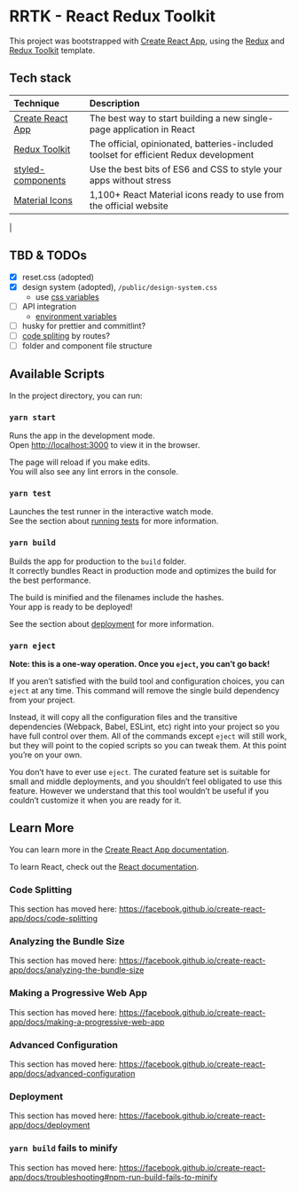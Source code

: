 # RRTK - React Redux Toolkit

This project was bootstrapped with [Create React App](https://github.com/facebook/create-react-app), using the [Redux](https://redux.js.org/) and [Redux Toolkit](https://redux-toolkit.js.org/) template.

## Tech stack

| Technique                                                                                 | Description                                                                           |
| :---------------------------------------------------------------------------------------- | :------------------------------------------------------------------------------------ |
| [Create React App](https://reactjs.org/docs/create-a-new-react-app.html#create-react-app) | The best way to start building a new single-page application in React                 |
| [Redux Toolkit](https://redux-toolkit.js.org/)                                            | The official, opinionated, batteries-included toolset for efficient Redux development |
| [styled-components](https://styled-components.com/)                                       | Use the best bits of ES6 and CSS to style your apps without stress                    |
| [Material Icons](https://material-ui.com/components/icons/#material-icons)                | 1,100+ React Material icons ready to use from the official website                    |

|

## TBD & TODOs

- [x] reset.css (adopted)
- [x] design system (adopted), `/public/design-system.css`
  - use [css variables](https://developer.mozilla.org/en-US/docs/Web/CSS/Using_CSS_custom_properties)
- [ ] API integration
  - [environment variables](https://create-react-app.dev/docs/adding-custom-environment-variables/)
- [ ] husky for prettier and commitlint?
- [ ] [code spliting](https://reactjs.org/docs/code-splitting.html#route-based-code-splitting) by routes?
- [ ] folder and component file structure

## Available Scripts

In the project directory, you can run:

### `yarn start`

Runs the app in the development mode.<br />
Open [http://localhost:3000](http://localhost:3000) to view it in the browser.

The page will reload if you make edits.<br />
You will also see any lint errors in the console.

### `yarn test`

Launches the test runner in the interactive watch mode.<br />
See the section about [running tests](https://facebook.github.io/create-react-app/docs/running-tests) for more information.

### `yarn build`

Builds the app for production to the `build` folder.<br />
It correctly bundles React in production mode and optimizes the build for the best performance.

The build is minified and the filenames include the hashes.<br />
Your app is ready to be deployed!

See the section about [deployment](https://facebook.github.io/create-react-app/docs/deployment) for more information.

### `yarn eject`

**Note: this is a one-way operation. Once you `eject`, you can’t go back!**

If you aren’t satisfied with the build tool and configuration choices, you can `eject` at any time. This command will remove the single build dependency from your project.

Instead, it will copy all the configuration files and the transitive dependencies (Webpack, Babel, ESLint, etc) right into your project so you have full control over them. All of the commands except `eject` will still work, but they will point to the copied scripts so you can tweak them. At this point you’re on your own.

You don’t have to ever use `eject`. The curated feature set is suitable for small and middle deployments, and you shouldn’t feel obligated to use this feature. However we understand that this tool wouldn’t be useful if you couldn’t customize it when you are ready for it.

## Learn More

You can learn more in the [Create React App documentation](https://facebook.github.io/create-react-app/docs/getting-started).

To learn React, check out the [React documentation](https://reactjs.org/).

### Code Splitting

This section has moved here: https://facebook.github.io/create-react-app/docs/code-splitting

### Analyzing the Bundle Size

This section has moved here: https://facebook.github.io/create-react-app/docs/analyzing-the-bundle-size

### Making a Progressive Web App

This section has moved here: https://facebook.github.io/create-react-app/docs/making-a-progressive-web-app

### Advanced Configuration

This section has moved here: https://facebook.github.io/create-react-app/docs/advanced-configuration

### Deployment

This section has moved here: https://facebook.github.io/create-react-app/docs/deployment

### `yarn build` fails to minify

This section has moved here: https://facebook.github.io/create-react-app/docs/troubleshooting#npm-run-build-fails-to-minify
